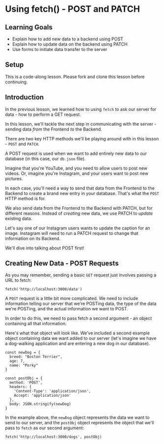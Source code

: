 # Using fetch() - POST and PATCH

## Learning Goals
- Explain how to add new data to a backend using POST
- Explain how to update data on the backend using PATCH
- Use forms to initiate data transfer to the server

## Setup

This is a code-along lesson. Please fork and clone this lesson before continuing.

## Introduction

In the previous lesson, we learned how to using `fetch` to ask our server for data - how to perform a GET request.

In this lesson, we'll tackle the next step in communicating with the server - sending data _from_ the Frontend _to_ the Backend.

There are two key HTTP methods we'll be playing around with in this lesson - `POST` and `PATCH`.

A POST request is used when we want to add entirely new data to our database (in this case, our `db.json` file).

Imagine that you're YouTube, and you need to allow users to post new videos. Or, imagine you're Instagram, and your users want to post new pictures.

In each case, you'll need a way to send that data from the Frontend to the Backend to create a brand new entry in your database. That's what the `POST` HTTP method is for.

We also send data from the Frontend to the Backend with PATCH, but for different reasons. Instead of _creating_ new data, we use PATCH to _update_ existing data. 

Let's say one of our Instagram users wants to update the caption for an image. Instagram will need to run a PATCH request to change that information on its Backend.

We'll dive into talking about POST first!

## Creating New Data - POST Requests

As you may remember, sending a basic `GET` request just involves passing a URL to fetch:

```
fetch('http://localhost:3000/data')
```

A `POST` request is a little bit more complicated. We need to include information telling our server that we're POSTing data, the type of the data we're POSTing, and the actual information we want to POST.

In order to do this, we need to pass fetch a second argument - an object containing all that information.

Here's what that object will look like. We've included a second example object containing data we want added to our server (let's imagine we have a dog-walking application and are entering a new dog in our database).

```
const newDog = {
  breed: "Boston Terrier",
  age: 7,
  name: "Porky"
}

const postObj = {
  method: 'POST',
  headers: {
    'Content-Type': 'application/json',
    Accept: 'application/json'
  }, 
  body: JSON.stringify(newDog)
}
```

In the example above, the `newDog` object represents the data we want to send to our server, and the `postObj` object represents the object that we'll pass to `fetch` as our second argument:

```
fetch('http://localhost:3000/dogs', postObj)
```
